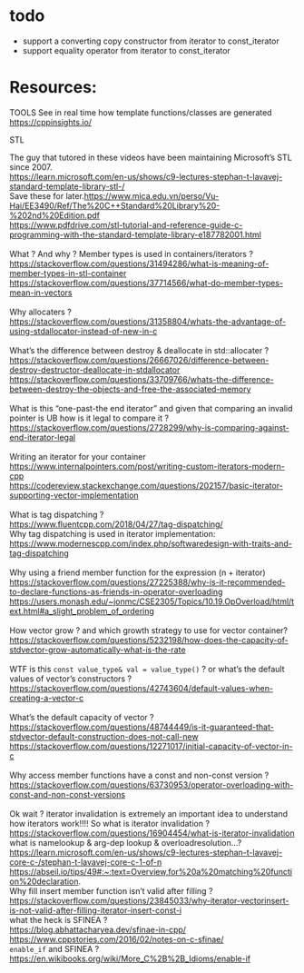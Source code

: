 
# todo
- support a converting copy constructor from iterator to const_iterator
- support equality operator from iterator to const_iterator

# Resources:


TOOLS
See in real time how template functions/classes are generated
https://cppinsights.io/

STL

The guy that tutored in these videos have been maintaining Microsoft’s STL since 2007.
<br>https://learn.microsoft.com/en-us/shows/c9-lectures-stephan-t-lavavej-standard-template-library-stl-/
<br>Save these for later.https://www.mica.edu.vn/perso/Vu-Hai/EE3490/Ref/The%20C++Standard%20Library%20-%202nd%20Edition.pdf
<br>https://www.pdfdrive.com/stl-tutorial-and-reference-guide-c-programming-with-the-standard-template-library-e187782001.html
<br>
<br>What ? And why ? Member types is used in containers/iterators ?
<br>https://stackoverflow.com/questions/31494286/what-is-meaning-of-member-types-in-stl-container
<br>https://stackoverflow.com/questions/37714566/what-do-member-types-mean-in-vectors
<br>
<br>Why allocaters ?
<br>https://stackoverflow.com/questions/31358804/whats-the-advantage-of-using-stdallocator-instead-of-new-in-c
<br>
<br>What’s the difference between destroy & deallocate in std::allocater ?
<br>https://stackoverflow.com/questions/26667026/difference-between-destroy-destructor-deallocate-in-stdallocator
<br>https://stackoverflow.com/questions/33709766/whats-the-difference-between-destroy-the-objects-and-free-the-associated-memory
<br>
<br>What is this “one-past-the end iterator” and given that comparing an invalid pointer is UB how is it legal to compare it ?
<br>https://stackoverflow.com/questions/2728299/why-is-comparing-against-end-iterator-legal
<br>
<br>Writing an iterator for your container
<br>https://www.internalpointers.com/post/writing-custom-iterators-modern-cpp
<br>https://codereview.stackexchange.com/questions/202157/basic-iterator-supporting-vector-implementation
<br>
<br>What is tag dispatching ?
<br>https://www.fluentcpp.com/2018/04/27/tag-dispatching/
<br>Why tag dispatching is used in iterator implementation:
<br>https://www.modernescpp.com/index.php/softwaredesign-with-traits-and-tag-dispatching
<br>
<br>Why using a friend member function for the expression (n + iterator)
<br>https://stackoverflow.com/questions/27225388/why-is-it-recommended-to-declare-functions-as-friends-in-operator-overloading
<br>https://users.monash.edu/~jonmc/CSE2305/Topics/10.19.OpOverload/html/text.html#a_slight_problem_of_ordering
<br>
<br>How vector grow ? and which growth strategy to use for vector container?
<br>https://stackoverflow.com/questions/5232198/how-does-the-capacity-of-stdvector-grow-automatically-what-is-the-rate
<br>
<br>WTF is this `const value_type& val = value_type()` ? or what’s the default values of vector’s constructors ?
<br>https://stackoverflow.com/questions/42743604/default-values-when-creating-a-vector-c
<br>
<br>What’s the default capacity of vector ?
<br>https://stackoverflow.com/questions/48744449/is-it-guaranteed-that-stdvector-default-construction-does-not-call-new
<br>https://stackoverflow.com/questions/12271017/initial-capacity-of-vector-in-c
<br>
<br>Why access member functions have a const and non-const version ?
<br>https://stackoverflow.com/questions/63730953/operator-overloading-with-const-and-non-const-versions
<br>
<br>Ok wait ? iterator invalidation is extremely an important idea to understand how iterators work!!!! So what is iterator invalidation ?
<br>https://stackoverflow.com/questions/16904454/what-is-iterator-invalidation
<br>what is namelookup & arg-dep lookup & overloadresolution...?
<br>https://learn.microsoft.com/en-us/shows/c9-lectures-stephan-t-lavavej-core-c-/stephan-t-lavavej-core-c-1-of-n
<br>https://abseil.io/tips/49#:~:text=Overview,for%20a%20matching%20function%20declaration.
<br>Why fill insert member function isn’t valid after filling ?
<br>https://stackoverflow.com/questions/23845033/why-iterator-vectorinsert-is-not-valid-after-filling-iterator-insert-const-i
<br> what the heck is SFINEA ?
<br>https://blog.abhattacharyea.dev/sfinae-in-cpp/
<br>https://www.cppstories.com/2016/02/notes-on-c-sfinae/
<br>`enable_if` and SFINEA ? 
<br>https://en.wikibooks.org/wiki/More_C%2B%2B_Idioms/enable-if
